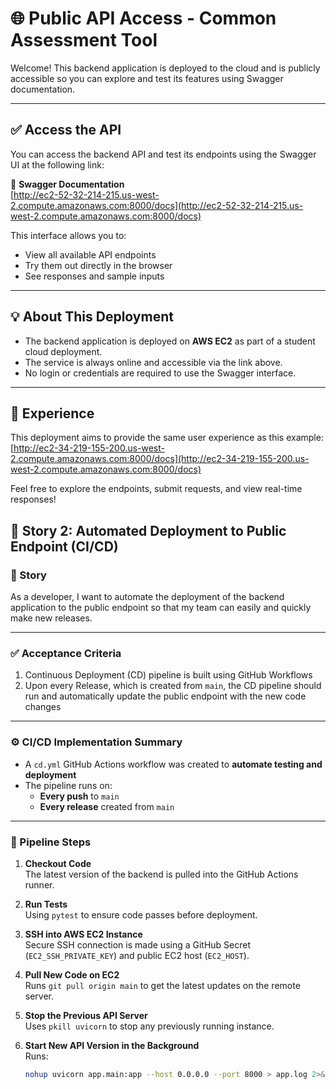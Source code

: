 # 🌐 Public API Access - Common Assessment Tool

Welcome! This backend application is deployed to the cloud and is publicly accessible so you can explore and test its features using Swagger documentation.

---

## ✅ Access the API

You can access the backend API and test its endpoints using the Swagger UI at the following link:

🔗 **Swagger Documentation**  
[http://ec2-52-32-214-215.us-west-2.compute.amazonaws.com:8000/docs](http://ec2-52-32-214-215.us-west-2.compute.amazonaws.com:8000/docs)

This interface allows you to:
- View all available API endpoints
- Try them out directly in the browser
- See responses and sample inputs

---

## 💡 About This Deployment

- The backend application is deployed on **AWS EC2** as part of a student cloud deployment.
- The service is always online and accessible via the link above.
- No login or credentials are required to use the Swagger interface.

---

## 🎯 Experience

This deployment aims to provide the same user experience as this example:  
[http://ec2-34-219-155-200.us-west-2.compute.amazonaws.com:8000/docs](http://ec2-34-219-155-200.us-west-2.compute.amazonaws.com:8000/docs)

Feel free to explore the endpoints, submit requests, and view real-time responses!

## 🚀 Story 2: Automated Deployment to Public Endpoint (CI/CD)

### 🧩 Story

As a developer, I want to automate the deployment of the backend application to the public endpoint so that my team can easily and quickly make new releases.

---

### ✅ Acceptance Criteria

1. Continuous Deployment (CD) pipeline is built using GitHub Workflows  
2. Upon every Release, which is created from `main`, the CD pipeline should run and automatically update the public endpoint with the new code changes

---

### ⚙️ CI/CD Implementation Summary

- A `cd.yml` GitHub Actions workflow was created to **automate testing and deployment**
- The pipeline runs on:
  - **Every push** to `main`
  - **Every release** created from `main`

---

### 🧪 Pipeline Steps

1. **Checkout Code**  
   The latest version of the backend is pulled into the GitHub Actions runner.

2. **Run Tests**  
   Using `pytest` to ensure code passes before deployment.

3. **SSH into AWS EC2 Instance**  
   Secure SSH connection is made using a GitHub Secret (`EC2_SSH_PRIVATE_KEY`) and public EC2 host (`EC2_HOST`).

4. **Pull New Code on EC2**  
   Runs `git pull origin main` to get the latest updates on the remote server.

5. **Stop the Previous API Server**  
   Uses `pkill uvicorn` to stop any previously running instance.

6. **Start New API Version in the Background**  
   Runs:
   ```bash
   nohup uvicorn app.main:app --host 0.0.0.0 --port 8000 > app.log 2>&1 &
